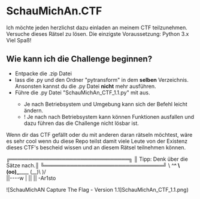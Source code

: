 # SchauMichAn.CTF
Ich möchte jeden herzlichst dazu einladen an meinem CTF teilzunehmen. Versuche dieses Rätsel zu lösen.
Die einzigste Voraussetzung: Python 3.x Viel Spaß! 

## Wie kann ich die Challenge beginnen?
- Entpacke die .zip Datei
- lass die .py und den Ordner "pytransform" in dem **selben** Verzeichnis. Ansonsten kannst du 
  die .py Datei **nicht** mehr ausführen.
- Führe die .py Datei "SchauMichAn_CTF_1.1.py" mit <python SchauMichAn_CTF_1.1.py> aus.
    - Je nach Betriebsystem und Umgebung kann sich der Befehl leicht ändern.
    - ! Je nach nach Betriebsystem kann können Funktionen ausfallen und dazu führen das die Challenge nicht lösbar ist. 

Wenn dir das CTF gefällt oder du mit anderen daran rätseln möchtest, wäre es sehr cool wenn du diese Repo teilst damit viele
Leute von der Existenz dieses CTF's bescheid wissen und an diesem Rätsel teilnehmen können.

 ╔════════════════════════════════╗
 ║ Tipp: Denk über die Sätze nach.║
 ╚════════════════════════════════╝
        \   ^__^
         \  (oo)\_______
            (__)\       )\/\
                ||----w |
                ||     ||
-Ar1sto

![SchauMichAN Capture The Flag - Version 1.1]SchauMichAn_CTF_1.1.png)
